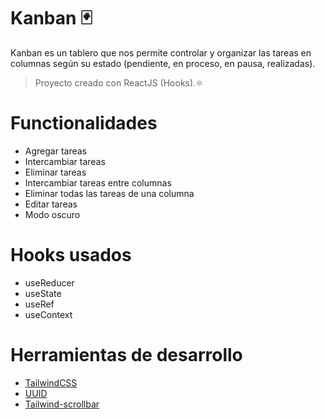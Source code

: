 # Kanban 🃏

Kanban es un tablero que nos permite controlar y organizar las tareas en columnas según su estado (pendiente, en proceso, en pausa, realizadas).

> Proyecto creado con ReactJS (Hooks).⚛

# Functionalidades

- Agregar tareas
- Intercambiar tareas
- Eliminar tareas
- Intercambiar tareas entre columnas
- Eliminar todas las tareas de una columna
- Editar tareas
- Modo oscuro

# Hooks usados

- useReducer
- useState
- useRef
- useContext

# Herramientas de desarrollo

- [TailwindCSS](https://tailwindcss.com/)
- [UUID](https://www.npmjs.com/package/uuid?activeTab=readme)
- [Tailwind-scrollbar](https://www.npmjs.com/package/tailwind-scrollbar)
